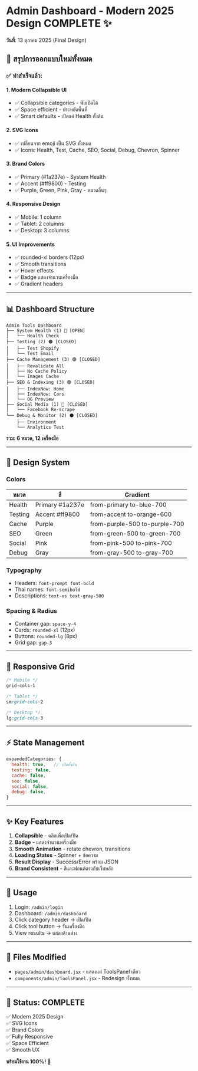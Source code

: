 # Admin Dashboard - Modern 2025 Design COMPLETE ✨

**วันที่**: 13 ตุลาคม 2025 (Final Design)

## 🎨 สรุปการออกแบบใหม่ทั้งหมด

### ✅ ทำสำเร็จแล้ว:

#### 1. **Modern Collapsible UI**

- ✅ Collapsible categories - พับเปิดได้
- ✅ Space efficient - ประหยัดพื้นที่
- ✅ Smart defaults - เปิดแค่ Health ตั้งต้น

#### 2. **SVG Icons**

- ✅ เปลี่ยนจาก emoji เป็น SVG ทั้งหมด
- ✅ Icons: Health, Test, Cache, SEO, Social, Debug, Chevron, Spinner

#### 3. **Brand Colors**

- ✅ Primary (#1a237e) - System Health
- ✅ Accent (#ff9800) - Testing
- ✅ Purple, Green, Pink, Gray - หมวดอื่นๆ

#### 4. **Responsive Design**

- ✅ Mobile: 1 column
- ✅ Tablet: 2 columns
- ✅ Desktop: 3 columns

#### 5. **UI Improvements**

- ✅ rounded-xl borders (12px)
- ✅ Smooth transitions
- ✅ Hover effects
- ✅ Badge แสดงจำนวนเครื่องมือ
- ✅ Gradient headers

---

## 📊 Dashboard Structure

```
Admin Tools Dashboard
├── System Health (1) 🔵 [OPEN]
│   └── Health Check
├── Testing (2) 🟠 [CLOSED]
│   ├── Test Shopify
│   └── Test Email
├── Cache Management (3) 🟣 [CLOSED]
│   ├── Revalidate All
│   ├── No Cache Policy
│   └── Images Cache
├── SEO & Indexing (3) 🟢 [CLOSED]
│   ├── IndexNow: Home
│   ├── IndexNow: Cars
│   └── OG Preview
├── Social Media (1) 🌸 [CLOSED]
│   └── Facebook Re-scrape
└── Debug & Monitor (2) ⚫ [CLOSED]
    ├── Environment
    └── Analytics Test
```

**รวม: 6 หมวด, 12 เครื่องมือ**

---

## 🎨 Design System

### Colors

| หมวด    | สี              | Gradient                      |
| ------- | --------------- | ----------------------------- |
| Health  | Primary #1a237e | from-primary to-blue-700      |
| Testing | Accent #ff9800  | from-accent to-orange-600     |
| Cache   | Purple          | from-purple-500 to-purple-700 |
| SEO     | Green           | from-green-500 to-green-700   |
| Social  | Pink            | from-pink-500 to-pink-700     |
| Debug   | Gray            | from-gray-500 to-gray-700     |

### Typography

- Headers: `font-prompt font-bold`
- Thai names: `font-semibold`
- Descriptions: `text-xs text-gray-500`

### Spacing & Radius

- Container gap: `space-y-4`
- Cards: `rounded-xl` (12px)
- Buttons: `rounded-lg` (8px)
- Grid gap: `gap-3`

---

## 📱 Responsive Grid

```css
/* Mobile */
grid-cols-1

/* Tablet */
sm:grid-cols-2

/* Desktop */
lg:grid-cols-3
```

---

## ⚡ State Management

```javascript
expandedCategories: {
  health: true,   // เปิดตั้งต้น
  testing: false,
  cache: false,
  seo: false,
  social: false,
  debug: false,
}
```

---

## ✨ Key Features

1. **Collapsible** - คลิกเพื่อเปิด/ปิด
2. **Badge** - แสดงจำนวนเครื่องมือ
3. **Smooth Animation** - rotate chevron, transitions
4. **Loading States** - Spinner + ข้อความ
5. **Result Display** - Success/Error พร้อม JSON
6. **Brand Consistent** - สีและฟอนต์ตรงกับเว็บหลัก

---

## 🚀 Usage

1. Login: `/admin/login`
2. Dashboard: `/admin/dashboard`
3. Click category header → เปิด/ปิด
4. Click tool button → รันเครื่องมือ
5. View results → แสดงด้านล่าง

---

## 📝 Files Modified

- `pages/admin/dashboard.jsx` - แสดงแค่ ToolsPanel เดียว
- `components/admin/ToolsPanel.jsx` - Redesign ทั้งหมด

---

## 🎉 Status: **COMPLETE**

✅ Modern 2025 Design  
✅ SVG Icons  
✅ Brand Colors  
✅ Fully Responsive  
✅ Space Efficient  
✅ Smooth UX

**พร้อมใช้งาน 100%!** 🎊
